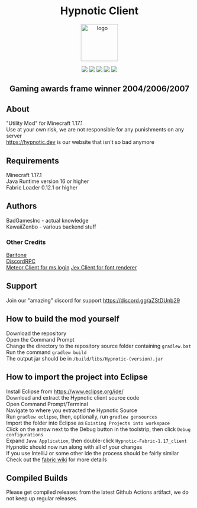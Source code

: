 <h1 align="center">Hypnotic Client</h1>

<p align="center">
    <a href="https://hypnotic.dev"><img src="https://raw.githubusercontent.com/BadGamesInc/Hypnotic-Fabric-1.17/main/src/main/resources/assets/hypnotic/icon.png"     alt="logo" width="100"/></a>
</p>
<p align="center">
    <img src="https://img.shields.io/badge/0%25-optimized-brightgreen?style=for-the-badge&logo=appveyor"/>
    <img src="https://img.shields.io/badge/Made%20by-skript%20kiddies-red?style=for-the-badge&logo=appveyor"/>
    <img src="https://img.shields.io/badge/100%25-spaghetti-orange?style=for-the-badge&logo=appveyor"/>
    <img src="https://img.shields.io/badge/works-sometimes-blue?style=for-the-badge&logo=appveyor"/>
    <img src="https://img.shields.io/badge/50%25-Original-blue?style=for-the-badge&logo=appveyor"/>
</p>

<h2 align="center">Gaming awards frame winner 2004/2006/2007</h2>           
  
## About
"Utility Mod" for Minecraft 1.17.1  
Use at your own risk, we are not responsible for any punishments on any server  
https://hypnotic.dev is our website that isn't so bad anymore  
  
## Requirements  
Minecraft 1.17.1  
Java Runtime version 16 or higher  
Fabric Loader 0.12.1 or higher  
  
## Authors  
BadGamesInc - actual knowledge  
KawaiiZenbo - various backend stuff
  
### Other Credits  
[Baritone](https://github.com/cabaletta/baritone)  
[DiscordRPC](https://github.com/MinnDevelopment/java-discord-rpc)  
[Meteor Client for ms login]("https://github.com/MeteorDevelopment/meteor-client")
[Jex Client for font renderer]("https://github.com/DustinRepo/JexClient")

## Support
Join our "amazing" discord for support https://discord.gg/aZStDUnb29
  
## How to build the mod yourself
Download the repository  
Open the Command Prompt  
Change the directory to the repository source folder containing `gradlew.bat`  
Run the command `gradlew build`  
The output jar should be in `/build/libs/Hypnotic-(version).jar`  
  
## How to import the project into Eclipse  
Install Eclipse from https://www.eclipse.org/ide/  
Download and extract the Hypnotic client source code  
Open Command Prompt/Terminal  
Navigate to where you extracted the Hypnotic Source  
Run `gradlew eclipse`, then, optionally, run `gradlew gensources`  
Import the folder into Eclipse as `Existing Projects into workspace`  
Click on the arrow next to the Debug button in the toolstrip, then click `Debug configurations`  
Expand `Java Application`, then double-click `Hypnotic-Fabric-1.17_client`  
Hypnotic should now run along with all of your changes  
If you use IntelliJ or some other ide the process should be fairly similar  
Check out the [fabric wiki](https://fabricmc.net/wiki/tutorial:setup) for more details  

## Compiled Builds  
Please get compiled releases from the latest Github Actions artifact, we do not keep up regular releases.  
  
